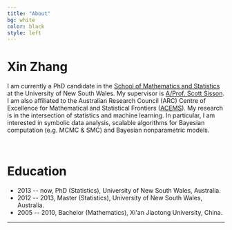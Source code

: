 ```yaml
---
title: "About"
bg: white
color: black
style: left
---
```


# Xin Zhang

I am currently a PhD candidate in the [School of Mathematics and Statistics](http://www.maths.unsw.edu.au) at the University of New South Wales. My supervisor is [A/Prof. Scott Sisson](http://web.maths.unsw.edu.au/~scott). I am also affiliated to the Australian Research Council (ARC) Centre of Excellence for Mathematical and Statistical Frontiers ([ACEMS](http://acems.org.au)). My research is in the intersection of statistics and machine learning. In particular, I am interested in symbolic data analysis, scalable algorithms for Bayesian computation (e.g. MCMC & SMC) and Bayesian nonparametric models.

<br>

# Education

* 2013 -- now, PhD (Statistics), University of New South Wales, Australia.
* 2012 -- 2013, Master (Statistics), University of New South Wales, Australia.
* 2005 -- 2010, Bachelor (Mathematics), Xi'an Jiaotong University, China.

---
